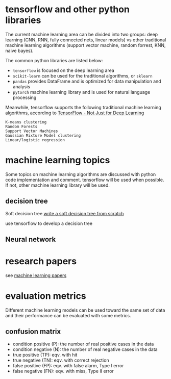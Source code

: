 # tensorflow and other python libraries
The current machine learning area can be divided into two groups: deep learning (CNN, RNN, fully connected nets, linear models) vs other traditional machine learning algorithms (support vector machine, random forrest, KNN, naive bayes). 

The common python libraries are listed below:
- `tensorflow` is focused on the deep learning area
- `scikit-learn` can be used for the traditional algorithms, or `sklearn`
- `pandas` provides DataFrame and is optimized for data manipulation and analysis
- `pytorch` machine learning library and is used for natural language processing

Meanwhile, tensorflow supports the following traditional machine learning algorithms, according to [TensorFlow - Not Just for Deep Learning](https://terrytangyuan.github.io/2016/08/06/tensorflow-not-just-deep-learning/)
```
K-means clustering
Random Forests
Support Vector Machines
Gaussian Mixture Model clustering
Linear/logistic regression
```

# machine learning topics
Some topics on machine learning algorithms are discussed with python code implementation and comment. tensorflow will be used when possible. If not, other machine learning library will be used.

## decision tree
Soft decision tree
[write a soft decision tree from scratch](https://www.youtube.com/watch?v=LDRbO9a6XPU)

use tensorflow to develop a decision tree

## Neural network

# research papers
see [machine learning papers](machine-learning-papers.md)

# evaluation metrics
Different machine learning models can be used toward the same set of data and their performance can be evaluated with some metrics.

## confusion matrix
- condition positive (P): the number of real positive cases in the data
- condition negative (N): the number of real negative cases in the data
- true positive (TP): eqv. with hit
- true negative (TN): eqv. with correct rejection
- false positive (FP): eqv. with false alarm, Type I error
- false negative (FN): eqv. with miss, Type II error
